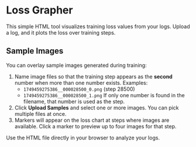 # Loss Grapher

This simple HTML tool visualizes training loss values from your logs. Upload a log, and it plots the loss over training steps.

## Sample Images

You can overlay sample images generated during training:

1. Name image files so that the training step appears as the **second** number when more than one number exists. Examples:
   - `1749459275386__000028500_0.png` (step 28500)
   - `1749459275386__000028500_1.png`
   If only one number is found in the filename, that number is used as the step.
2. Click **Upload Samples** and select one or more images. You can pick multiple files at once.
3. Markers will appear on the loss chart at steps where images are available. Click a marker to preview up to four images for that step.

Use the HTML file directly in your browser to analyze your logs.
